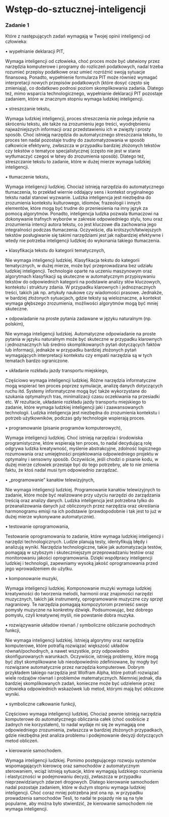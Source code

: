 # Wstęp-do-sztucznej-inteligencji


### Zadanie 1

Które z następujących zadań wymagają w Twojej opinii inteligencji od człowieka:

• wypełnianie deklaracji PIT,

Wymaga inteligencji od człowieka, choć proces może być ułatwiony przez narzędzia komputerowe i programy do rozliczeń podatkowych, nadal trzeba rozumieć przepisy podatkowe oraz umieć rozróżnić swoją sytuacje finansową.  Ponadto, wypełnienie formularza PIT może również wymagać interpretacji nowych przepisów podatkowych (które dosyć często się zmieniają), co dodatkowo podnosi poziom skomplikowania zadania. Dlatego też, mimo wsparcia technologicznego, wypełnianie deklaracji PIT pozostaje zadaniem, które w znacznym stopniu wymaga ludzkiej inteligencji.


• streszczanie tekstu,

Wymaga ludzkiej inteligencji, proces streszczenia nie polega jedynie na skróceniu tekstu, ale także na zrozumieniu jego treści, wyodrębnieniu najważniejszych informacji oraz przedstawieniu ich w zwięzły i prosty sposób. Choć istnieją narzędzia do automatycznego streszczania tekstu, to proces ten nadal pozostaje trudny do zautomatyzowania w sposób całkowicie efektywny, zwłaszcza w przypadku bardziej złożonych tekstów czy tekstów o tematyce specjalistycznej (często nie jest w stanie wytłumaczyć czegoś w łatwy do zrozumienia sposób). Dlatego też, streszczanie tekstu to zadanie, które w dużej mierze wymaga ludzkiej inteligencji.

• tłumaczenie tekstu,

Wymaga inteligencji ludzkiej. Chociaż istnieją narzędzia do automatycznego tłumaczenia, to przekład wiernie oddający sens i kontekst oryginalnego tekstu nadal stanowi wyzwanie. Ludzka inteligencja jest niezbędna do zrozumienia kontekstu kulturowego, idiomów, frazeologii i innych elementów, które mogą być trudne do przeniesienia na inny język za pomocą algorytmów. Ponadto, inteligencja ludzka pozwala tłumaczowi na dokonywanie trafnych wyborów w zakresie odpowiedniego stylu, tonu oraz zrozumienia intencji autora tekstu, co jest kluczowe dla zachowania jego integralności podczas tłumaczenia. Oczywiście, dla krótszych/łatwiejszych tekstów posługiwanie się takimi narzędziami jest jak najbardziej efektywne i wtedy nie potrzeba inteligencji ludzkiej do wykonania takiego tłumaczenia.

• klasyfikacja tekstu do kategorii tematycznych,

Nie wymaga inteligencji ludzkiej. Klasyfikacja tekstu do kategorii tematycznych, w dużej mierze, może być przeprowadzana bez udziału ludzkiej inteligencji. Technologie oparte na uczeniu maszynowym oraz algorytmach klasyfikacji są skuteczne w automatycznym przypisywaniu tekstów do odpowiednich kategorii na podstawie analizy słów kluczowych, kontekstu i struktury zdania. W przypadku klarownych i jednoznacznych treści, takich jak np. artykuły naukowe czy wiadomości prasowe. Jednakże, w bardziej złożonych sytuacjach, gdzie teksty są wieloznaczne, a kontekst wymaga głębszego zrozumienia, możliwości algorytmów mogą być mniej skuteczne.

• odpowiadanie na proste pytania zadawane w języku naturalnym (np. polskim),

Nie wymaga inteligencji ludzkiej. Automatyczne odpowiadanie na proste pytania w języku naturalnym może być skuteczne w przypadku klarownych i jednoznacznych lub średnio skomplikowanych pytań dotyczących faktów lub informacji, jednakże w przypadku bardziej złożonych pytań wymagających interpretacji kontekstu czy empatii narzędzia są w tych tematach bardzo ograniczone.

• układanie rozkładu jazdy transportu miejskiego,

Częściowo wymaga inteligencji ludzkiej. Różne narzędzia informatyczne mogą wspierać ten proces poprzez symulacje, analizę danych dotyczących ruchu itd. Systemy informatyczne mogą być także wykorzystane do szukania optymalnych tras, minimalizacji czasu oczekiwania na przesiadki etc.
W rezultacie, układanie rozkładu jazdy transportu miejskiego to zadanie, które wymaga ludzkiej inteligencji jaki i zaawansowanych technologii. Ludzka inteligencja jest niezbędna do zrozumienia kontekstu i potrzeb użytkowników, podczas gdy technologie wspierają proces.


• programowanie (pisanie programów komputerowych),

Wymaga inteligencji ludzkiej. Choć istnieją narzędzia i środowiska programistyczne, które wspierają ten proces, to nadal decydującą rolę odgrywa ludzka kreatywność, myślenie abstrakcyjne, zdolność logicznego rozumowania oraz umiejętności projektowania odpowiedniego projektu w optymalny i sensowny sposób. Oczywiście, jeśli chodzi o pisanie kodu, w dużej mierze człowiek przestaje być do tego potrzebny, ale to nie zmienia faktu, że ktoś nadal musi tym odpowiednio zarządzać.

• „programowanie” kanałów telewizyjnych,

Nie wymaga inteligencji ludzkiej. Programowanie kanałów telewizyjnych to zadanie, które może być realizowane przy użyciu narzędzi do zarządzania treścią oraz analizy danych. Ludzka inteligencja jest potrzebna tylko do przeanalizowania danych już obliczonych przez narzędzia oraz określania harmonogramu emisji na ich podstawie (prawdopodobnie i tak jest to już w dużej mierze wykonywane automatycznie).

• testowanie oprogramowania,

Testowanie oprogramowania to zadanie, które wymaga ludzkiej inteligencji i narzędzi technologicznych. Ludzie planują testy, identyfikują błędy i analizują wyniki. Narzędzia technologiczne, takie jak automatyzacja testów, pomagają w szybszym i skuteczniejszym przeprowadzaniu testów oraz monitorowaniu jakości oprogramowania. Dzięki współpracy inteligencji ludzkiej i technologii, zapewniamy wysoką jakość oprogramowania przed jego wprowadzeniem do użytku.

• komponowanie muzyki,

Wymaga inteligencji ludzkiej. Komponowanie muzyki wymaga ludzkiej kreatywności do tworzenia melodii, harmonii oraz znajomości narzędzi muzycznych, takich jak instrumenty, oprogramowanie muzyczne czy sprzęt nagraniowy. Te narzędzia pomagają kompozytorom przenieść swoje pomysły muzyczne na konkretny dźwięk. Podsumowując, bez dobrego pomysłu, czyli kreatywnej myśli, nie powstanie dobra muzyka.


• rozwiązywanie układów równań / symboliczne obliczanie pochodnych funkcji,

Nie wymaga inteligencji ludzkiej. Istnieją algorytmy oraz narzędzia komputerowe, które potrafią rozwiązać większość układów równań/pochodnych, a nawet wszystkie, przy odpowiednio skonfigurowanych warunkach. Oczywiście, istnieją problemy, które mogą być zbyt skomplikowane lub nieodpowiednio zdefiniowane, by mogły być rozwiązane automatycznie przez narzędzia komputerowe. Dobrym przykładem takiego narzędzia jest Wolfram Alpha, które potrafi rozwiązać wiele rodzajów równań i problemów matematycznych. Niemniej jednak, dla bardziej skomplikowanych zadań, konieczne może być udzielenie przez człowieka odpowiednich wskazówek lub metod, którymi mają być obliczone wyniki.

• symboliczne całkowanie funkcji,

Częściowo wymaga inteligencji ludzkiej. Chociaż pewnie istnieją narzędzia komputerowe do automatycznego obliczania całek (choć osobiście z żadnych nie korzystałem), to nadal wydaje mi się że wymagają one odpowiedniego zrozumienia, zwłaszcza w bardziej złożonych przypadkach, gdzie niezbędna jest analiza problemu i podejmowanie decyzji dotyczących metod obliczeń.

• kierowanie samochodem.

Wymaga inteligencji ludzkiej. Pomimo postępującego rozwoju systemów wspomagających kierowcę oraz samochodów z automatycznym sterowaniem, wciąż istnieją sytuacje, które wymagają ludzkiego rozumienia i elastyczności w podejmowaniu decyzji, zwłaszcza w przypadku nieprzewidzianych zdarzeń drogowych. Dlatego kierowanie samochodem nadal pozostaje zadaniem, które w dużym stopniu wymaga ludzkiej inteligencji. Choć coraz mniej potrzebna jest ona np. w przypadku prowadzenia samochodów Tesli, to nadal te pojazdy nie są na tyle popularne, aby można było stwierdzić, że kierowanie samochodem nie wymaga inteligencji.

